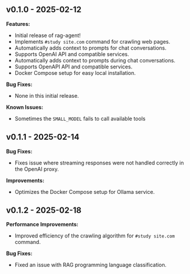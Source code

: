## v0.1.0 - 2025-02-12

**Features:**

* Initial release of rag-agent!
* Implements `#study site.com` command for crawling web pages.
* Automatically adds context to prompts for chat conversations.
* Supports OpenAI API and compatible services.
* Automatically adds context to prompts during chat conversations.
* Supports OpenAPI API and compatible services.
* Docker Compose setup for easy local installation.

**Bug Fixes:**

* None in this initial release.

**Known Issues:**

* Sometimes the `SMALL_MODEL` fails to call available tools


## v0.1.1 - 2025-02-14

**Bug Fixes:**

* Fixes issue where streaming responses were not handled correctly in the OpenAI proxy.

**Improvements:**

* Optimizes the Docker Compose setup for Ollama service.


## v0.1.2 - 2025-02-18

**Performance Improvements:**

* Improved efficiency of the crawling algorithm for `#study site.com` command.

**Bug Fixes:**

* Fixed an issue with RAG programming language classification.